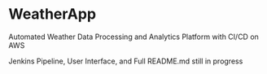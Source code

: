 # WeatherApp
Automated Weather Data Processing and Analytics Platform with CI/CD on AWS




Jenkins Pipeline, User Interface, and Full README.md still in progress
